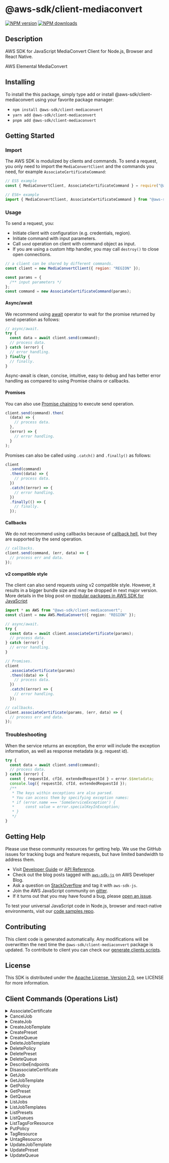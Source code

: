 <!-- generated file, do not edit directly -->

# @aws-sdk/client-mediaconvert

[![NPM version](https://img.shields.io/npm/v/@aws-sdk/client-mediaconvert/latest.svg)](https://www.npmjs.com/package/@aws-sdk/client-mediaconvert)
[![NPM downloads](https://img.shields.io/npm/dm/@aws-sdk/client-mediaconvert.svg)](https://www.npmjs.com/package/@aws-sdk/client-mediaconvert)

## Description

AWS SDK for JavaScript MediaConvert Client for Node.js, Browser and React Native.

AWS Elemental MediaConvert

## Installing

To install the this package, simply type add or install @aws-sdk/client-mediaconvert
using your favorite package manager:

- `npm install @aws-sdk/client-mediaconvert`
- `yarn add @aws-sdk/client-mediaconvert`
- `pnpm add @aws-sdk/client-mediaconvert`

## Getting Started

### Import

The AWS SDK is modulized by clients and commands.
To send a request, you only need to import the `MediaConvertClient` and
the commands you need, for example `AssociateCertificateCommand`:

```js
// ES5 example
const { MediaConvertClient, AssociateCertificateCommand } = require("@aws-sdk/client-mediaconvert");
```

```ts
// ES6+ example
import { MediaConvertClient, AssociateCertificateCommand } from "@aws-sdk/client-mediaconvert";
```

### Usage

To send a request, you:

- Initiate client with configuration (e.g. credentials, region).
- Initiate command with input parameters.
- Call `send` operation on client with command object as input.
- If you are using a custom http handler, you may call `destroy()` to close open connections.

```js
// a client can be shared by different commands.
const client = new MediaConvertClient({ region: "REGION" });

const params = {
  /** input parameters */
};
const command = new AssociateCertificateCommand(params);
```

#### Async/await

We recommend using [await](https://developer.mozilla.org/en-US/docs/Web/JavaScript/Reference/Operators/await)
operator to wait for the promise returned by send operation as follows:

```js
// async/await.
try {
  const data = await client.send(command);
  // process data.
} catch (error) {
  // error handling.
} finally {
  // finally.
}
```

Async-await is clean, concise, intuitive, easy to debug and has better error handling
as compared to using Promise chains or callbacks.

#### Promises

You can also use [Promise chaining](https://developer.mozilla.org/en-US/docs/Web/JavaScript/Guide/Using_promises#chaining)
to execute send operation.

```js
client.send(command).then(
  (data) => {
    // process data.
  },
  (error) => {
    // error handling.
  }
);
```

Promises can also be called using `.catch()` and `.finally()` as follows:

```js
client
  .send(command)
  .then((data) => {
    // process data.
  })
  .catch((error) => {
    // error handling.
  })
  .finally(() => {
    // finally.
  });
```

#### Callbacks

We do not recommend using callbacks because of [callback hell](http://callbackhell.com/),
but they are supported by the send operation.

```js
// callbacks.
client.send(command, (err, data) => {
  // process err and data.
});
```

#### v2 compatible style

The client can also send requests using v2 compatible style.
However, it results in a bigger bundle size and may be dropped in next major version. More details in the blog post
on [modular packages in AWS SDK for JavaScript](https://aws.amazon.com/blogs/developer/modular-packages-in-aws-sdk-for-javascript/)

```ts
import * as AWS from "@aws-sdk/client-mediaconvert";
const client = new AWS.MediaConvert({ region: "REGION" });

// async/await.
try {
  const data = await client.associateCertificate(params);
  // process data.
} catch (error) {
  // error handling.
}

// Promises.
client
  .associateCertificate(params)
  .then((data) => {
    // process data.
  })
  .catch((error) => {
    // error handling.
  });

// callbacks.
client.associateCertificate(params, (err, data) => {
  // process err and data.
});
```

### Troubleshooting

When the service returns an exception, the error will include the exception information,
as well as response metadata (e.g. request id).

```js
try {
  const data = await client.send(command);
  // process data.
} catch (error) {
  const { requestId, cfId, extendedRequestId } = error.$$metadata;
  console.log({ requestId, cfId, extendedRequestId });
  /**
   * The keys within exceptions are also parsed.
   * You can access them by specifying exception names:
   * if (error.name === 'SomeServiceException') {
   *     const value = error.specialKeyInException;
   * }
   */
}
```

## Getting Help

Please use these community resources for getting help.
We use the GitHub issues for tracking bugs and feature requests, but have limited bandwidth to address them.

- Visit [Developer Guide](https://docs.aws.amazon.com/sdk-for-javascript/v3/developer-guide/welcome.html)
  or [API Reference](https://docs.aws.amazon.com/AWSJavaScriptSDK/v3/latest/index.html).
- Check out the blog posts tagged with [`aws-sdk-js`](https://aws.amazon.com/blogs/developer/tag/aws-sdk-js/)
  on AWS Developer Blog.
- Ask a question on [StackOverflow](https://stackoverflow.com/questions/tagged/aws-sdk-js) and tag it with `aws-sdk-js`.
- Join the AWS JavaScript community on [gitter](https://gitter.im/aws/aws-sdk-js-v3).
- If it turns out that you may have found a bug, please [open an issue](https://github.com/aws/aws-sdk-js-v3/issues/new/choose).

To test your universal JavaScript code in Node.js, browser and react-native environments,
visit our [code samples repo](https://github.com/aws-samples/aws-sdk-js-tests).

## Contributing

This client code is generated automatically. Any modifications will be overwritten the next time the `@aws-sdk/client-mediaconvert` package is updated.
To contribute to client you can check our [generate clients scripts](https://github.com/aws/aws-sdk-js-v3/tree/main/scripts/generate-clients).

## License

This SDK is distributed under the
[Apache License, Version 2.0](http://www.apache.org/licenses/LICENSE-2.0),
see LICENSE for more information.

## Client Commands (Operations List)

<details>
<summary>
AssociateCertificate
</summary>

[Command API Reference](https://docs.aws.amazon.com/AWSJavaScriptSDK/v3/latest/clients/client-mediaconvert/classes/associatecertificatecommand.html) / [Input](https://docs.aws.amazon.com/AWSJavaScriptSDK/v3/latest/clients/client-mediaconvert/interfaces/associatecertificatecommandinput.html) / [Output](https://docs.aws.amazon.com/AWSJavaScriptSDK/v3/latest/clients/client-mediaconvert/interfaces/associatecertificatecommandoutput.html)

</details>
<details>
<summary>
CancelJob
</summary>

[Command API Reference](https://docs.aws.amazon.com/AWSJavaScriptSDK/v3/latest/clients/client-mediaconvert/classes/canceljobcommand.html) / [Input](https://docs.aws.amazon.com/AWSJavaScriptSDK/v3/latest/clients/client-mediaconvert/interfaces/canceljobcommandinput.html) / [Output](https://docs.aws.amazon.com/AWSJavaScriptSDK/v3/latest/clients/client-mediaconvert/interfaces/canceljobcommandoutput.html)

</details>
<details>
<summary>
CreateJob
</summary>

[Command API Reference](https://docs.aws.amazon.com/AWSJavaScriptSDK/v3/latest/clients/client-mediaconvert/classes/createjobcommand.html) / [Input](https://docs.aws.amazon.com/AWSJavaScriptSDK/v3/latest/clients/client-mediaconvert/interfaces/createjobcommandinput.html) / [Output](https://docs.aws.amazon.com/AWSJavaScriptSDK/v3/latest/clients/client-mediaconvert/interfaces/createjobcommandoutput.html)

</details>
<details>
<summary>
CreateJobTemplate
</summary>

[Command API Reference](https://docs.aws.amazon.com/AWSJavaScriptSDK/v3/latest/clients/client-mediaconvert/classes/createjobtemplatecommand.html) / [Input](https://docs.aws.amazon.com/AWSJavaScriptSDK/v3/latest/clients/client-mediaconvert/interfaces/createjobtemplatecommandinput.html) / [Output](https://docs.aws.amazon.com/AWSJavaScriptSDK/v3/latest/clients/client-mediaconvert/interfaces/createjobtemplatecommandoutput.html)

</details>
<details>
<summary>
CreatePreset
</summary>

[Command API Reference](https://docs.aws.amazon.com/AWSJavaScriptSDK/v3/latest/clients/client-mediaconvert/classes/createpresetcommand.html) / [Input](https://docs.aws.amazon.com/AWSJavaScriptSDK/v3/latest/clients/client-mediaconvert/interfaces/createpresetcommandinput.html) / [Output](https://docs.aws.amazon.com/AWSJavaScriptSDK/v3/latest/clients/client-mediaconvert/interfaces/createpresetcommandoutput.html)

</details>
<details>
<summary>
CreateQueue
</summary>

[Command API Reference](https://docs.aws.amazon.com/AWSJavaScriptSDK/v3/latest/clients/client-mediaconvert/classes/createqueuecommand.html) / [Input](https://docs.aws.amazon.com/AWSJavaScriptSDK/v3/latest/clients/client-mediaconvert/interfaces/createqueuecommandinput.html) / [Output](https://docs.aws.amazon.com/AWSJavaScriptSDK/v3/latest/clients/client-mediaconvert/interfaces/createqueuecommandoutput.html)

</details>
<details>
<summary>
DeleteJobTemplate
</summary>

[Command API Reference](https://docs.aws.amazon.com/AWSJavaScriptSDK/v3/latest/clients/client-mediaconvert/classes/deletejobtemplatecommand.html) / [Input](https://docs.aws.amazon.com/AWSJavaScriptSDK/v3/latest/clients/client-mediaconvert/interfaces/deletejobtemplatecommandinput.html) / [Output](https://docs.aws.amazon.com/AWSJavaScriptSDK/v3/latest/clients/client-mediaconvert/interfaces/deletejobtemplatecommandoutput.html)

</details>
<details>
<summary>
DeletePolicy
</summary>

[Command API Reference](https://docs.aws.amazon.com/AWSJavaScriptSDK/v3/latest/clients/client-mediaconvert/classes/deletepolicycommand.html) / [Input](https://docs.aws.amazon.com/AWSJavaScriptSDK/v3/latest/clients/client-mediaconvert/interfaces/deletepolicycommandinput.html) / [Output](https://docs.aws.amazon.com/AWSJavaScriptSDK/v3/latest/clients/client-mediaconvert/interfaces/deletepolicycommandoutput.html)

</details>
<details>
<summary>
DeletePreset
</summary>

[Command API Reference](https://docs.aws.amazon.com/AWSJavaScriptSDK/v3/latest/clients/client-mediaconvert/classes/deletepresetcommand.html) / [Input](https://docs.aws.amazon.com/AWSJavaScriptSDK/v3/latest/clients/client-mediaconvert/interfaces/deletepresetcommandinput.html) / [Output](https://docs.aws.amazon.com/AWSJavaScriptSDK/v3/latest/clients/client-mediaconvert/interfaces/deletepresetcommandoutput.html)

</details>
<details>
<summary>
DeleteQueue
</summary>

[Command API Reference](https://docs.aws.amazon.com/AWSJavaScriptSDK/v3/latest/clients/client-mediaconvert/classes/deletequeuecommand.html) / [Input](https://docs.aws.amazon.com/AWSJavaScriptSDK/v3/latest/clients/client-mediaconvert/interfaces/deletequeuecommandinput.html) / [Output](https://docs.aws.amazon.com/AWSJavaScriptSDK/v3/latest/clients/client-mediaconvert/interfaces/deletequeuecommandoutput.html)

</details>
<details>
<summary>
DescribeEndpoints
</summary>

[Command API Reference](https://docs.aws.amazon.com/AWSJavaScriptSDK/v3/latest/clients/client-mediaconvert/classes/describeendpointscommand.html) / [Input](https://docs.aws.amazon.com/AWSJavaScriptSDK/v3/latest/clients/client-mediaconvert/interfaces/describeendpointscommandinput.html) / [Output](https://docs.aws.amazon.com/AWSJavaScriptSDK/v3/latest/clients/client-mediaconvert/interfaces/describeendpointscommandoutput.html)

</details>
<details>
<summary>
DisassociateCertificate
</summary>

[Command API Reference](https://docs.aws.amazon.com/AWSJavaScriptSDK/v3/latest/clients/client-mediaconvert/classes/disassociatecertificatecommand.html) / [Input](https://docs.aws.amazon.com/AWSJavaScriptSDK/v3/latest/clients/client-mediaconvert/interfaces/disassociatecertificatecommandinput.html) / [Output](https://docs.aws.amazon.com/AWSJavaScriptSDK/v3/latest/clients/client-mediaconvert/interfaces/disassociatecertificatecommandoutput.html)

</details>
<details>
<summary>
GetJob
</summary>

[Command API Reference](https://docs.aws.amazon.com/AWSJavaScriptSDK/v3/latest/clients/client-mediaconvert/classes/getjobcommand.html) / [Input](https://docs.aws.amazon.com/AWSJavaScriptSDK/v3/latest/clients/client-mediaconvert/interfaces/getjobcommandinput.html) / [Output](https://docs.aws.amazon.com/AWSJavaScriptSDK/v3/latest/clients/client-mediaconvert/interfaces/getjobcommandoutput.html)

</details>
<details>
<summary>
GetJobTemplate
</summary>

[Command API Reference](https://docs.aws.amazon.com/AWSJavaScriptSDK/v3/latest/clients/client-mediaconvert/classes/getjobtemplatecommand.html) / [Input](https://docs.aws.amazon.com/AWSJavaScriptSDK/v3/latest/clients/client-mediaconvert/interfaces/getjobtemplatecommandinput.html) / [Output](https://docs.aws.amazon.com/AWSJavaScriptSDK/v3/latest/clients/client-mediaconvert/interfaces/getjobtemplatecommandoutput.html)

</details>
<details>
<summary>
GetPolicy
</summary>

[Command API Reference](https://docs.aws.amazon.com/AWSJavaScriptSDK/v3/latest/clients/client-mediaconvert/classes/getpolicycommand.html) / [Input](https://docs.aws.amazon.com/AWSJavaScriptSDK/v3/latest/clients/client-mediaconvert/interfaces/getpolicycommandinput.html) / [Output](https://docs.aws.amazon.com/AWSJavaScriptSDK/v3/latest/clients/client-mediaconvert/interfaces/getpolicycommandoutput.html)

</details>
<details>
<summary>
GetPreset
</summary>

[Command API Reference](https://docs.aws.amazon.com/AWSJavaScriptSDK/v3/latest/clients/client-mediaconvert/classes/getpresetcommand.html) / [Input](https://docs.aws.amazon.com/AWSJavaScriptSDK/v3/latest/clients/client-mediaconvert/interfaces/getpresetcommandinput.html) / [Output](https://docs.aws.amazon.com/AWSJavaScriptSDK/v3/latest/clients/client-mediaconvert/interfaces/getpresetcommandoutput.html)

</details>
<details>
<summary>
GetQueue
</summary>

[Command API Reference](https://docs.aws.amazon.com/AWSJavaScriptSDK/v3/latest/clients/client-mediaconvert/classes/getqueuecommand.html) / [Input](https://docs.aws.amazon.com/AWSJavaScriptSDK/v3/latest/clients/client-mediaconvert/interfaces/getqueuecommandinput.html) / [Output](https://docs.aws.amazon.com/AWSJavaScriptSDK/v3/latest/clients/client-mediaconvert/interfaces/getqueuecommandoutput.html)

</details>
<details>
<summary>
ListJobs
</summary>

[Command API Reference](https://docs.aws.amazon.com/AWSJavaScriptSDK/v3/latest/clients/client-mediaconvert/classes/listjobscommand.html) / [Input](https://docs.aws.amazon.com/AWSJavaScriptSDK/v3/latest/clients/client-mediaconvert/interfaces/listjobscommandinput.html) / [Output](https://docs.aws.amazon.com/AWSJavaScriptSDK/v3/latest/clients/client-mediaconvert/interfaces/listjobscommandoutput.html)

</details>
<details>
<summary>
ListJobTemplates
</summary>

[Command API Reference](https://docs.aws.amazon.com/AWSJavaScriptSDK/v3/latest/clients/client-mediaconvert/classes/listjobtemplatescommand.html) / [Input](https://docs.aws.amazon.com/AWSJavaScriptSDK/v3/latest/clients/client-mediaconvert/interfaces/listjobtemplatescommandinput.html) / [Output](https://docs.aws.amazon.com/AWSJavaScriptSDK/v3/latest/clients/client-mediaconvert/interfaces/listjobtemplatescommandoutput.html)

</details>
<details>
<summary>
ListPresets
</summary>

[Command API Reference](https://docs.aws.amazon.com/AWSJavaScriptSDK/v3/latest/clients/client-mediaconvert/classes/listpresetscommand.html) / [Input](https://docs.aws.amazon.com/AWSJavaScriptSDK/v3/latest/clients/client-mediaconvert/interfaces/listpresetscommandinput.html) / [Output](https://docs.aws.amazon.com/AWSJavaScriptSDK/v3/latest/clients/client-mediaconvert/interfaces/listpresetscommandoutput.html)

</details>
<details>
<summary>
ListQueues
</summary>

[Command API Reference](https://docs.aws.amazon.com/AWSJavaScriptSDK/v3/latest/clients/client-mediaconvert/classes/listqueuescommand.html) / [Input](https://docs.aws.amazon.com/AWSJavaScriptSDK/v3/latest/clients/client-mediaconvert/interfaces/listqueuescommandinput.html) / [Output](https://docs.aws.amazon.com/AWSJavaScriptSDK/v3/latest/clients/client-mediaconvert/interfaces/listqueuescommandoutput.html)

</details>
<details>
<summary>
ListTagsForResource
</summary>

[Command API Reference](https://docs.aws.amazon.com/AWSJavaScriptSDK/v3/latest/clients/client-mediaconvert/classes/listtagsforresourcecommand.html) / [Input](https://docs.aws.amazon.com/AWSJavaScriptSDK/v3/latest/clients/client-mediaconvert/interfaces/listtagsforresourcecommandinput.html) / [Output](https://docs.aws.amazon.com/AWSJavaScriptSDK/v3/latest/clients/client-mediaconvert/interfaces/listtagsforresourcecommandoutput.html)

</details>
<details>
<summary>
PutPolicy
</summary>

[Command API Reference](https://docs.aws.amazon.com/AWSJavaScriptSDK/v3/latest/clients/client-mediaconvert/classes/putpolicycommand.html) / [Input](https://docs.aws.amazon.com/AWSJavaScriptSDK/v3/latest/clients/client-mediaconvert/interfaces/putpolicycommandinput.html) / [Output](https://docs.aws.amazon.com/AWSJavaScriptSDK/v3/latest/clients/client-mediaconvert/interfaces/putpolicycommandoutput.html)

</details>
<details>
<summary>
TagResource
</summary>

[Command API Reference](https://docs.aws.amazon.com/AWSJavaScriptSDK/v3/latest/clients/client-mediaconvert/classes/tagresourcecommand.html) / [Input](https://docs.aws.amazon.com/AWSJavaScriptSDK/v3/latest/clients/client-mediaconvert/interfaces/tagresourcecommandinput.html) / [Output](https://docs.aws.amazon.com/AWSJavaScriptSDK/v3/latest/clients/client-mediaconvert/interfaces/tagresourcecommandoutput.html)

</details>
<details>
<summary>
UntagResource
</summary>

[Command API Reference](https://docs.aws.amazon.com/AWSJavaScriptSDK/v3/latest/clients/client-mediaconvert/classes/untagresourcecommand.html) / [Input](https://docs.aws.amazon.com/AWSJavaScriptSDK/v3/latest/clients/client-mediaconvert/interfaces/untagresourcecommandinput.html) / [Output](https://docs.aws.amazon.com/AWSJavaScriptSDK/v3/latest/clients/client-mediaconvert/interfaces/untagresourcecommandoutput.html)

</details>
<details>
<summary>
UpdateJobTemplate
</summary>

[Command API Reference](https://docs.aws.amazon.com/AWSJavaScriptSDK/v3/latest/clients/client-mediaconvert/classes/updatejobtemplatecommand.html) / [Input](https://docs.aws.amazon.com/AWSJavaScriptSDK/v3/latest/clients/client-mediaconvert/interfaces/updatejobtemplatecommandinput.html) / [Output](https://docs.aws.amazon.com/AWSJavaScriptSDK/v3/latest/clients/client-mediaconvert/interfaces/updatejobtemplatecommandoutput.html)

</details>
<details>
<summary>
UpdatePreset
</summary>

[Command API Reference](https://docs.aws.amazon.com/AWSJavaScriptSDK/v3/latest/clients/client-mediaconvert/classes/updatepresetcommand.html) / [Input](https://docs.aws.amazon.com/AWSJavaScriptSDK/v3/latest/clients/client-mediaconvert/interfaces/updatepresetcommandinput.html) / [Output](https://docs.aws.amazon.com/AWSJavaScriptSDK/v3/latest/clients/client-mediaconvert/interfaces/updatepresetcommandoutput.html)

</details>
<details>
<summary>
UpdateQueue
</summary>

[Command API Reference](https://docs.aws.amazon.com/AWSJavaScriptSDK/v3/latest/clients/client-mediaconvert/classes/updatequeuecommand.html) / [Input](https://docs.aws.amazon.com/AWSJavaScriptSDK/v3/latest/clients/client-mediaconvert/interfaces/updatequeuecommandinput.html) / [Output](https://docs.aws.amazon.com/AWSJavaScriptSDK/v3/latest/clients/client-mediaconvert/interfaces/updatequeuecommandoutput.html)

</details>
